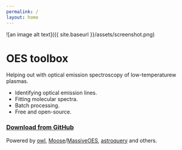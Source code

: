 ```yaml
---
permalink: /
layout: home
---
```


![an image alt text]({{ site.baseurl }}/assets/screenshot.png)


# OES toolbox
Helping out with optical emission spectroscopy of low-temperaturew plasmas.

- Identifying optical emission lines.
- Fitting molecular spectra.
- Batch processing.
- Free and open-source.

### [**Download from GitHub**](https://github.com/mimurrayy/OES-toolbox/releases/latest)


Powered by [owl](https://github.com/mimurrayy/owl), [Moose](https://github.com/AntoineTUE/Moose)/[MassiveOES](https://bitbucket.org/OES_muni/massiveoes), [astroquery](https://github.com/astropy/astroquery) and others.   
